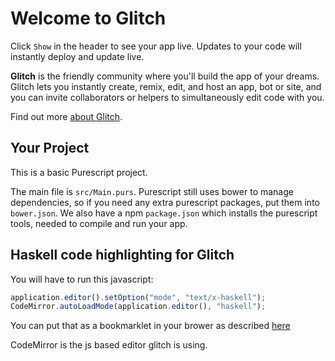 Welcome to Glitch
=================

Click `Show` in the header to see your app live. Updates to your code will instantly deploy and update live.

**Glitch** is the friendly community where you'll build the app of your dreams. Glitch lets you instantly create, remix, edit, and host an app, bot or site, and you can invite collaborators or helpers to simultaneously edit code with you.

Find out more [about Glitch](https://glitch.com/about).


Your Project
------------

This is a basic Purescript project.

The main file is `src/Main.purs`.
Purescript still uses bower to manage dependencies, so if you need any extra purescript packages, put them into `bower.json`.
We also have a npm `package.json` which installs the purescript tools, needed to compile and run your app.

## Haskell code highlighting for Glitch

You will have to run this javascript:

```js
application.editor().setOption("mode", "text/x-haskell");
CodeMirror.autoLoadMode(application.editor(), "haskell");
```

You can put that as a bookmarklet in your brower as described [here](https://support.glitch.com/t/code-highlighting-for-custom-file-extensions/1459)

CodeMirror is the js based editor glitch is using.


